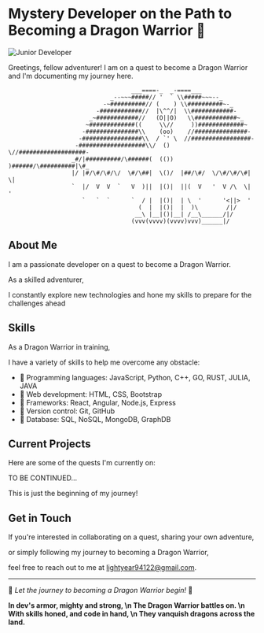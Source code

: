 # Mystery Developer on the Path to Becoming a Dragon Warrior 🐉

![Junior Developer](https://media.giphy.com/media/xTk2YPyZ08C7qL41YA/giphy.gif)

Greetings, fellow adventurer! I am on a quest to become a Dragon Warrior and I'm documenting my journey here.


                                       ___====-_  _-====___
                                 _--~~~#####// '  ` \\#####~~~--_
                               -~##########// (    ) \\##########~-_
                             -############//  |\^^/|  \\############-
                           _~############//   (O||O)   \\############~_
                          ~#############((     \\//     ))#############~
                         -###############\\    (oo)    //###############-
                        -#################\\  / `' \  //#################-
                       -###################\\/  ()  \//###################-
                      _#/|##########/\######(  (())  )######/\##########|\#_
                      |/ |#/\#/\#/\/  \#/\##|  \()/  |##/\#/  \/\#/\#/\#| \|
                      `  |/  V  V  `   V  )||  |()|  ||(  V   '  V /\  \|  '
                         `   `  `      `  / |  |()|  | \  '      '<||>  '
                                         (  |  |()|  |  )\        /|/
                                        __\ |__|()|__| /__\______/|/
                                       (vvv(vvvv)(vvvv)vvv)______|/

## About Me
I am a passionate developer on a quest to become a Dragon Warrior. 

As a skilled adventurer,

I constantly explore new technologies and hone my skills to prepare for the challenges ahead

## Skills
As a Dragon Warrior in training,

I have a variety of skills to help me overcome any obstacle:


- 🔰 Programming languages: JavaScript, Python, C++, GO, RUST, JULIA, JAVA
- 🔰 Web development: HTML, CSS, Bootstrap
- 🔰 Frameworks: React, Angular, Node.js, Express
- 🔰 Version control: Git, GitHub
- 🔰 Database: SQL, NoSQL, MongoDB, GraphDB

## Current Projects
Here are some of the quests I'm currently on:

TO BE CONTINUED... 

This is just the beginning of my journey!

## Get in Touch

If you're interested in collaborating on a quest, sharing your own adventure, 

or simply following my journey to becoming a Dragon Warrior, 

feel free to reach out to me at lightyear94122@gmail.com.


---
🐉 *Let the journey to becoming a Dragon Warrior begin!* 🐉



**In dev's armor, mighty and strong,  \n 
The Dragon Warrior battles on.  \n
With skills honed, and code in hand,  \n
They vanquish dragons across the land.** 
